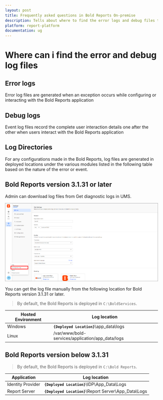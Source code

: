```yaml
---
layout: post
title: Frequently asked questions in Bold Reports On-premise
description: Tells about where to find the error logs and debug files to identify the issue in the Bold Reports On-premise Edition.
platform: report-platform
documentation: ug
---
```


# Where can i find the error and debug log files

## Error logs

Error log files are generated when an exception occurs while configuring or interacting with the Bold Reports application

## Debug logs

Event log files record the complete user interaction details one after the other when users interact with the Bold Reports application

## Log Directories

For any configurations made in the Bold Reports, log files are generated in deployed locations under the various modules listed in the following table based on the nature of the error or event.

## Bold Reports version 3.1.31 or later

Admin can download log files from Get diagnostic logs in UMS.

 ![Diagnostic logs](/static/assets/on-premise/images/faq/diagnostic-logs.png)

 You can get the log file manually from the following location for Bold Reports version 3.1.31 or later.

> By default, the Bold Reports is deployed in `C:\BoldServices`.

| Hosted Environment    | Log location                                                  |
|------------------     |------------------------------------------------------------   |
| Windows               |  **`{Deployed Location}`**\app_data\logs                      |
| Linux                 |   /var/www/bold-services/application/app_data/logs            |

## Bold Reports version below 3.1.31

> By default, the Bold Reports is deployed in `C:\Bold Reports`.

| Application           | Log location                                                  |
|------------------     |------------------------------------------------------------   |
| Identity Provider     | **`{Deployed Location}`**\IDP\App_Data\Logs                   |
| Report Server         | **`{Deployed Location}`**\Report Server\App_Data\Logs         |
